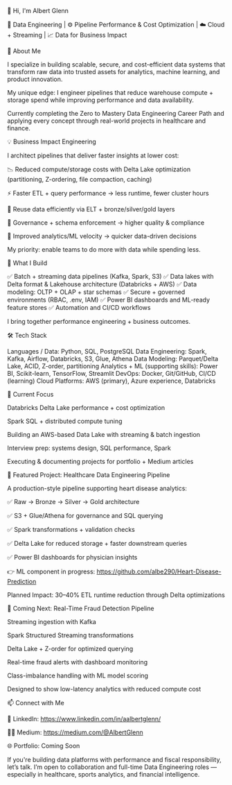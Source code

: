 👋 Hi, I'm Albert Glenn

💾 Data Engineering | ⚙️ Pipeline Performance & Cost Optimization | ☁️ Cloud + Streaming | 📈 Data for Business Impact

🚀 About Me

I specialize in building scalable, secure, and cost-efficient data systems that transform raw data into trusted assets for analytics, machine learning, and product innovation.

My unique edge:
I engineer pipelines that reduce warehouse compute + storage spend while improving performance and data availability.

Currently completing the Zero to Mastery Data Engineering Career Path and applying every concept through real-world projects in healthcare and finance.

💡 Business Impact Engineering

I architect pipelines that deliver faster insights at lower cost:

📉 Reduced compute/storage costs with Delta Lake optimization
(partitioning, Z-ordering, file compaction, caching)

⚡ Faster ETL + query performance → less runtime, fewer cluster hours

🔁 Reuse data efficiently via ELT + bronze/silver/gold layers

🔐 Governance + schema enforcement → higher quality & compliance

🚀 Improved analytics/ML velocity → quicker data-driven decisions

My priority: enable teams to do more with data while spending less.

🧱 What I Build

✅ Batch + streaming data pipelines (Kafka, Spark, S3)
✅ Data lakes with Delta format & Lakehouse architecture (Databricks + AWS)
✅ Data modeling: OLTP + OLAP + star schemas
✅ Secure + governed environments (RBAC, .env, IAM)
✅ Power BI dashboards and ML-ready feature stores
✅ Automation and CI/CD workflows

I bring together performance engineering + business outcomes.

🛠️ Tech Stack

Languages / Data: Python, SQL, PostgreSQL
Data Engineering: Spark, Kafka, Airflow, Databricks, S3, Glue, Athena
Data Modeling: Parquet/Delta Lake, ACID, Z-order, partitioning
Analytics + ML (supporting skills): Power BI, Scikit-learn, TensorFlow, Streamlit
DevOps: Docker, Git/GitHub, CI/CD (learning)
Cloud Platforms: AWS (primary), Azure experience, Databricks

🎯 Current Focus

Databricks Delta Lake performance + cost optimization

Spark SQL + distributed compute tuning

Building an AWS-based Data Lake with streaming & batch ingestion

Interview prep: systems design, SQL performance, Spark

Executing & documenting projects for portfolio + Medium articles

📌 Featured Project: Healthcare Data Engineering Pipeline

A production-style pipeline supporting heart disease analytics:

✅ Raw → Bronze → Silver → Gold architecture

✅ S3 + Glue/Athena for governance and SQL querying

✅ Spark transformations + validation checks

✅ Delta Lake for reduced storage + faster downstream queries

✅ Power BI dashboards for physician insights

👉 ML component in progress:
https://github.com/albe290/Heart-Disease-Prediction

Planned Impact: 30–40% ETL runtime reduction through Delta optimizations

🔄 Coming Next: Real-Time Fraud Detection Pipeline

Streaming ingestion with Kafka

Spark Structured Streaming transformations

Delta Lake + Z-order for optimized querying

Real-time fraud alerts with dashboard monitoring

Class-imbalance handling with ML model scoring

Designed to show low-latency analytics with reduced compute cost

📫 Connect with Me

💼 LinkedIn: https://www.linkedin.com/in/aalbertglenn/

✍🏽 Medium: https://medium.com/@AlbertGlenn

🌐 Portfolio: Coming Soon

If you're building data platforms with performance and fiscal responsibility, let’s talk.
I’m open to collaboration and full-time Data Engineering roles — especially in healthcare, sports analytics, and financial intelligence.





